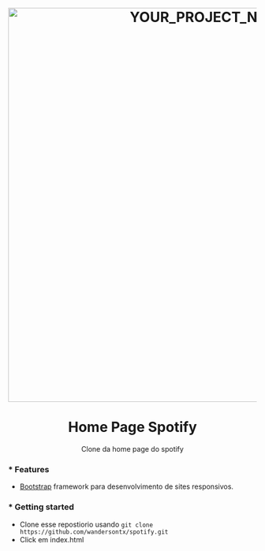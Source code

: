 <h1 align="center">
<br>
  <img src="https://backuptx.s3-sa-east-1.amazonaws.com/home_spotify.png" alt="YOUR_PROJECT_NAME" width="800">
<br>
<br>
Home Page Spotify
</h1>
<p align="center">Clone da home page do spotify</p>

### * __Features__
  * [Bootstrap](https://getbootstrap.com/) framework para desenvolvimento de sites responsivos.
  
### * __Getting started__
* Clone esse repostiorio usando `git clone https://github.com/wandersontx/spotify.git`
* Click em index.html


